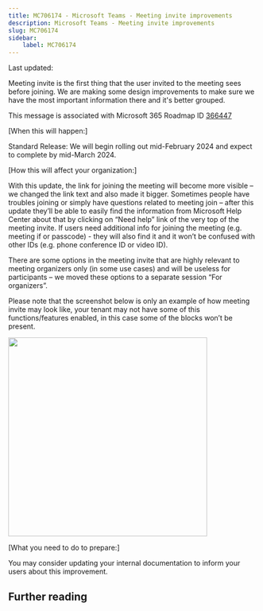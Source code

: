 ```yaml
---
title: MC706174 - Microsoft Teams - Meeting invite improvements
description: Microsoft Teams - Meeting invite improvements
slug: MC706174
sidebar:
    label: MC706174
---
```



Last updated: 

<p style="">Meeting invite is the first thing that the user invited to the meeting sees before joining. We are making some design improvements to make sure we have the most important information there and it's better grouped.&nbsp;<br></p>
<p>This message is associated with Microsoft 365 Roadmap ID <a href="https://www.microsoft.com/microsoft-365/roadmap?rtc=1%26filters=&amp;searchterms=366447" target="_blank">366447</a></p>

<p>[When this will happen:]<br></p><p>Standard Release: We will begin rolling out mid-February 2024 and expect to complete by mid-March 2024.</p>

<p>[How this will affect your organization:]</p>

<p>With this update, the link for joining the meeting will become more visible – we changed the link text and also made it bigger. Sometimes people have troubles joining or simply have questions related to meeting join – after this update they’ll be able to easily find the information from Microsoft Help Center about that by clicking on “Need help” link of the very top of the meeting invite. If users need additional info for joining the meeting (e.g. meeting if or passcode) - they will also find it and it won’t be confused with other IDs (e.g. phone conference ID or video ID).&nbsp;</p><p>There are some options in the meeting invite that are highly relevant to meeting organizers only (in some use cases) and will be useless for participants – we moved these options to a separate session “For organizers”.</p><p>Please note that the screenshot below is only an example of how meeting invite may look like, your tenant may not have some of this functions/features enabled, in this case some of the blocks won’t be present.</p><p><img src="https://img-prod-cms-rt-microsoft-com.akamaized.net/cms/api/am/imageFileData/RW1gvBs?ver=2f8a" style="width: 400px;"><br></p>
<p>[What you need to do to prepare:]</p>
<p>You may consider updating your internal documentation to inform your users about this improvement.</p>

## Further reading
